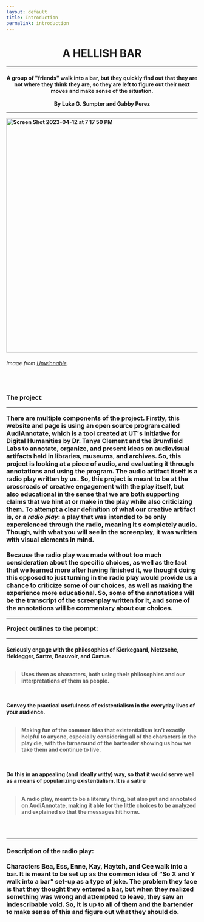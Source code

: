 ```yaml
---
layout: default
title: Introduction
permalink: introduction
---
```

<!-- Add an essay or interpretive material below this line,
using HTML or markdown.  Do not modify this file above this line -->
<center><h1><b>A HELLISH BAR</b></h1></center>
<hr>
<h4><center>A group of "friends" walk into a bar, but they quickly find out that they are not where they think they are, so they are left to figure out their next moves and make sense of the situation. 
<br>
  <br>
  By Luke G. Sumpter and Gabby Perez</center>
  <hr>
  <img align="center" width="617" alt="Screen Shot 2023-04-12 at 7 17 50 PM" src="https://user-images.githubusercontent.com/122332459/231613571-95ffc47e-b01a-4cf1-91fd-e610e1617e17.png">
  <h6>Image from <a href="https://unwinnable.com/2020/01/14/when-in-hell-we-do-shots-at-the-bar/">Unwinnable</a>.</h6>
  <br>
  <h3><b>The project:</b>
  <hr>
There are multiple components of the project. Firstly, this website and page is using an open source program called AudiAnnotate, which is a tool created at UT's Initiative for Digital Humanities by Dr. Tanya Clement and the Brumfield Labs to annotate, organize, and present ideas on audiovisual artifacts held in libraries, museums, and archives. So, this project is looking at a piece of audio, and evaluating it through annotations and using the program. The audio artifact itself is a radio play written by us. So, this project is meant to be at the crossroads of creative engagement with the play itself, but also educational in the sense that we are both supporting claims that we hint at or make in the play while also criticizing them. To attempt a clear definition of what our creative artifact is, or a <i>radio play</i>: a play that was intended to be only expereienced through the radio, meaning it s completely audio. Though, with what you will see in the screenplay, it was written with visual elements in mind.
  <br>
  <br>
Because the radio play was made without too much consideration about the specific choices, as well as the fact that we learned more after having finished it, we thought doing this opposed to just turning in the radio play would provide us a chance to criticize some of our choices, as well as making the experience more educational. So, some of the annotations will be the transcript of the screenplay written for it, and some of the annotations will be commentary about our choices.
  <hr>
 <b>Project outlines to the prompt:</b>
  <hr>
<h4>Seriously engage with the philosophies of Kierkegaard, Nietzsche, Heidegger, Sartre, Beauvoir, and Camus. 
  <br>
  <br>
<blockquote>Uses them as characters, both using their philosophies and our interpretations of them as people.</blockquote>
  <br>
  <br>
Convey the practical usefulness of existentialism in the everyday lives of your audience.
  <br>
  <br>
<blockquote>Making fun of the common idea that existentialism isn’t exactly helpful to anyone, especially considering all of the characters in the play die, with the turnaround of the bartender showing us how we take them and continue to live. </blockquote>
  <br>
  <br>
  Do this in an appealing (and ideally witty) way, so that it would serve well as a means of popularizing existentialism.
It is a satire
  <br>
  <br>
<blockquote>A radio play, meant to be a literary thing, but also put and annotated on AudiAnnotate, making it able for the little choices to be analyzed and explained so that the messages hit home. </blockquote>
<br>
  <br>
  <hr>
<h3><b>Description of the radio play:</b>
  <br>
  <br>
Characters Bea, Ess, Enne, Kay, Haytch, and Cee walk into a bar. It is meant to be set up as the common idea of “So X and Y walk into a bar” set-up as a type of joke. The problem they face is that they thought they entered a bar, but when they realized something was wrong and attempted to leave, they saw an indescribable void. So, it is up to all of them and the bartender to make sense of this and figure out what they should do. 
